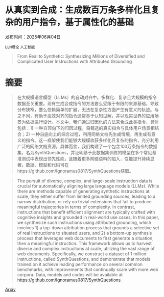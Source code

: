 # 从真实到合成：生成数百万条多样化且复杂的用户指令，基于属性化的基础

发布时间：2025年06月04日

`LLM理论` `人工智能`

> From Real to Synthetic: Synthesizing Millions of Diversified and Complicated User Instructions with Attributed Grounding

# 摘要

> 在大规模语言模型（LLMs）的自动对齐中，多样化、复杂且大规模的指令数据至关重要。现有生成合成指令的方法要么受限于有限的来源基础，导致分布狭窄，要么依赖简单的扩展，无法在复杂性方面产生有意义的轨迹。与之不同，有助于高效对齐的指令通常基于认知见解，并以现实世界的应用场景为依据进行设计。本文中，我们通过归因化的方法来合成此类指令，具体包括：1) 一种自顶向下的归因过程，将精选的真实指令与具体用户场景相结合；2) 一种自底向上的综合过程，利用网络文档先生成情境，再生成有意义的指令。这一框架使我们能够大规模收获多样化且复杂的指令，充分利用广泛的网络文档资源。具体而言，我们构建了一个包含100万条指令的数据集，名为SynthQuestions，并证明基于此数据集训练的模型在多个常见基准测试中表现出领先性能，且随着更多网络语料的加入，性能提升持续显著。数据、模型和代码可在https://github.com/Ignoramus0817/SynthQuestions获取。

> The pursuit of diverse, complex, and large-scale instruction data is crucial for automatically aligning large language models (LLMs). While there are methods capable of generating synthetic instructions at scale, they either suffer from limited grounding sources, leading to a narrow distribution, or rely on trivial extensions that fail to produce meaningful trajectories in terms of complexity. In contrast, instructions that benefit efficient alignment are typically crafted with cognitive insights and grounded in real-world use cases. In this paper, we synthesize such instructions using attributed grounding, which involves 1) a top-down attribution process that grounds a selective set of real instructions to situated users, and 2) a bottom-up synthesis process that leverages web documents to first generate a situation, then a meaningful instruction. This framework allows us to harvest diverse and complex instructions at scale, utilizing the vast range of web documents. Specifically, we construct a dataset of 1 million instructions, called SynthQuestions, and demonstrate that models trained on it achieve leading performance on several common benchmarks, with improvements that continually scale with more web corpora. Data, models and codes will be available at https://github.com/Ignoramus0817/SynthQuestions.

[Arxiv](https://arxiv.org/abs/2506.03968)